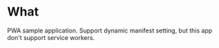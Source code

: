 # What

PWA sample application. Support dynamic manifest setting, but this app don't support service workers.
